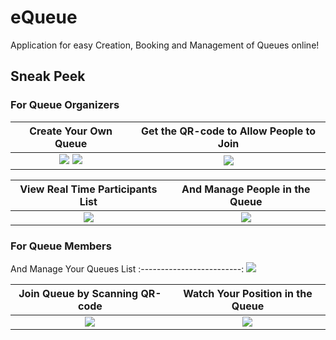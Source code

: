 # eQueue
Application for easy Creation, Booking and Management of Queues online!

## Sneak Peek
### For Queue Organizers
Create Your Own Queue  |  Get the QR-code to Allow People to Join
:---------------------------:|:-------------------------:
![](https://d.radikal.ru/d00/2010/98/2b829b7f250d.png) ![](https://c.radikal.ru/c26/2010/50/f3c6c550c8c9.png) | ![](https://d.radikal.ru/d10/2010/29/440fdee15846.png)

View Real Time Participants List           |  And Manage People in the Queue
:-------------------------:|:-------------------------:
![](https://a.radikal.ru/a32/2010/af/37f1ced97ed2.png) | ![](https://b.radikal.ru/b25/2010/c2/ea56e1e984ba.png)

### For Queue Members
And Manage Your Queues List
:-------------------------:
![](https://d.radikal.ru/d23/2010/56/757117335963.png)

Join Queue by Scanning QR-code         |  Watch Your Position in the Queue
:-------------------------:|:-------------------------:
![](https://a.radikal.ru/a38/2010/74/a4bf72733a88.png) | ![](https://c.radikal.ru/c28/2010/ff/a672179a005b.png)

